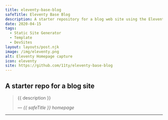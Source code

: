 ```yaml
---
title: eleventy-base-blog
safeTitle: Eleventy Base Blog
description: A starter repository for a blog web site using the Eleventy static site generator.
date: 2020-04-15
tags:
  - Static Site Generator
  - Template
  - DevSites
layout: layouts/post.njk
image: /img/eleventy.png
alt: Eleventy Homepage capture
icon: eleventy
site: https://github.com/11ty/eleventy-base-blog
---
```


<div class="box">

## A starter repo for a blog site

<!-- <figure class="image">
<img alt="{{ alt }}" src="{{ image }}">
</figure> -->

> {{ description }}
>
> <cite>&mdash; {{ safeTitle }} homepage</cite>

</div>

---